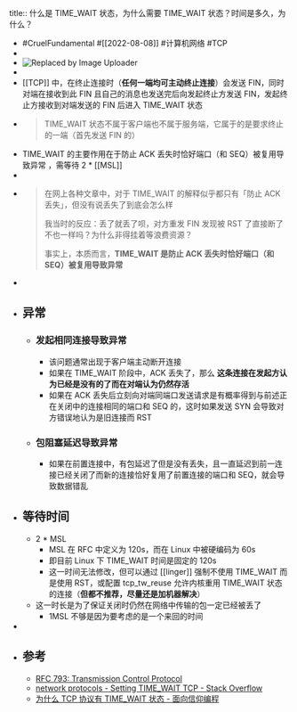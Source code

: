 title:: 什么是 TIME_WAIT 状态，为什么需要 TIME_WAIT 状态？时间是多久，为什么？

- #CruelFundamental #[[2022-08-08]] #计算机网络 #TCP
-
- ![Replaced by Image Uploader](https://vip2.loli.io/2022/08/08/aw5coTdSxhbDQCs.png)
-
- [[TCP]] 中，在终止连接时（**任何一端均可主动终止连接**）会发送 FIN，同时对端在接收到此 FIN 且自己的消息也发送完后向发起终止方发送 FIN，发起终止方接收到对端发送的 FIN 后进入 TIME_WAIT 状态
- > TIME_WAIT 状态不属于客户端也不属于服务端，它属于的是要求终止的一端（首先发送 FIN 的）
- TIME_WAIT 的主要作用在于防止 ACK 丢失时恰好端口（和 SEQ）被复用导致异常 ，需等待 2 * [[MSL]]
-
- > 在网上各种文章中，对于 TIME_WAIT 的解释似乎都只有「防止 ACK 丢失」，但没有说丢失了到底会怎么样
  > 
  > 我当时的反应：丢了就丢了呗，对方重发 FIN 发现被 RST 了直接断了不也一样吗？为什么非得挂着等浪费资源？
  >
  > 事实上，本质而言，**TIME_WAIT 是防止 ACK 丢失时恰好端口（和 SEQ）被复用导致异常**
-
- ## 异常
	- ### 发起相同连接导致异常
		- 该问题通常出现于客户端主动断开连接
		- 如果在 TIME_WAIT 阶段中，ACK 丢失了，那么 **这条连接在发起方认为已经是没有的了而在对端认为仍然存活**
		- 如果在 ACK 丢失后立刻向对端同端口发送请求是有概率得到与前述正在关闭中的连接相同的端口和 SEQ 的，这时如果发送 SYN 会导致对方错误地认为是旧连接而 RST
	- ### 包阻塞延迟导致异常
		- 如果在前置连接中，有包延迟了但是没有丢失，且一直延迟到前一连接已经关闭了而新的连接恰好复用了前置连接的端口和 SEQ，就会导致数据错乱
- ## 等待时间
	- 2 * MSL
		- MSL 在 RFC 中定义为 120s，而在 Linux 中被硬编码为 60s
		- 即目前 Linux 下 TIME_WAIT 时间是固定的 120s
		- 这一时间无法修改，但可以通过 [[linger]] 强制不使用 TIME_WAIT 而是使用 RST，或配置 tcp_tw_reuse 允许内核重用 TIME_WAIT 状态的连接（**但都不推荐，尽量还是加机器解决**）
	- 这一时长是为了保证关闭时仍然在网络中传输的包一定已经被丢了
		- 1MSL 不够是因为要考虑的是一个来回的时间
-
- ## 参考
	- [RFC 793: Transmission Control Protocol](https://www.rfc-editor.org/rfc/rfc793.html#section-3.5)
	- [network protocols - Setting TIME_WAIT TCP - Stack Overflow](https://stackoverflow.com/questions/337115/setting-time-wait-tcp)
	- [为什么 TCP 协议有 TIME_WAIT 状态 - 面向信仰编程](https://draveness.me/whys-the-design-tcp-time-wait/#fn:5)